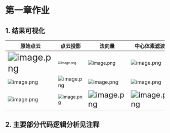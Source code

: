 # 第一章作业

## 1. 结果可视化

| 原始点云                                                     | 点云投影                                                     | 法向量                                                       | 中心体素滤波                                                 | 随机体素滤波                                                 |
| ------------------------------------------------------------ | ------------------------------------------------------------ | ------------------------------------------------------------ | ------------------------------------------------------------ | ------------------------------------------------------------ |
| <img src="https://s2.loli.net/2023/03/18/Al783TPc9rw4evR.png" alt="image.png" style="zoom:180%;" /> | <img src="https://s2.loli.net/2023/03/18/Zm3P2MYtycWLRsa.png" alt="image.png" style="zoom:60%;" /> | <img src="https://s2.loli.net/2023/03/18/HoEWwK8UrsgLuDT.png" alt="image.png" style="zoom:90%;" /> | ![image.png](https://s2.loli.net/2023/03/18/b1OqtlzwoKFRy97.png) | ![image.png](https://s2.loli.net/2023/03/18/lY8jZibcIdsvMEu.png) |
| ![image.png](https://s2.loli.net/2023/03/18/RGvwKqre6Ulh53C.png) | <img src="https://s2.loli.net/2023/03/18/6IjLftyBmNEvVUe.png" alt="image.png" style="zoom:100%;" /> | ![image.png](https://s2.loli.net/2023/03/18/iF8SJKpm6QWel1O.png) | ![image.png](https://s2.loli.net/2023/03/18/roU8SDNVRAjFxeL.png) | ![image.png](https://s2.loli.net/2023/03/18/FRf7l2EPtW8dzUq.png) |
| ![image.png](https://s2.loli.net/2023/03/18/tKERz9fV6esjPih.png) | <img src="https://s2.loli.net/2023/03/18/ga82lNt7v6MGjfy.png" alt="image.png" style="zoom:90%;" /> | <img src="https://s2.loli.net/2023/03/18/DXwYkvtRfcoSrjQ.png" alt="image.png" style="zoom:150%;" /> | <img src="https://s2.loli.net/2023/03/18/Sf7arj1CiwkAyDM.png" alt="image.png" style="zoom:150%;" /> | <img src="https://s2.loli.net/2023/03/18/UAQL13ZSrbVOymH.png" alt="image.png" style="zoom:150%;" /> |

## 2. 主要部分代码逻辑分析见注释

